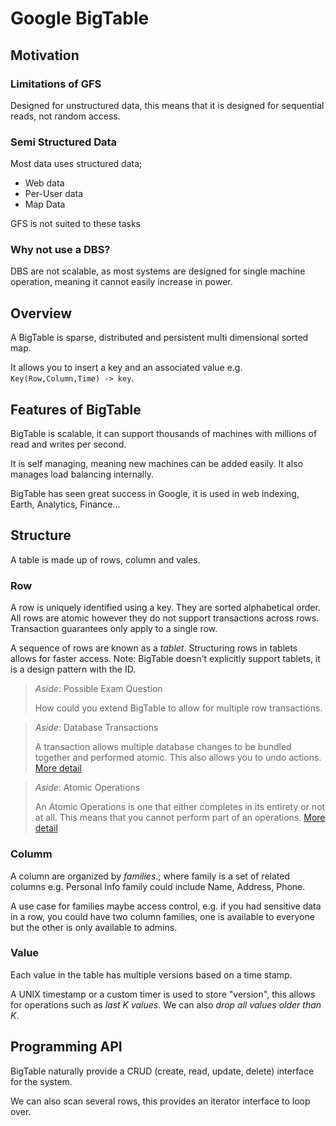# Google BigTable

## Motivation

### Limitations of GFS

Designed for unstructured data, this means that it is designed for sequential reads, not random access. 


### Semi Structured Data
Most data uses structured data;
* Web data
* Per-User data
* Map Data

GFS is not suited to these tasks

### Why not use a DBS?

DBS are not scalable, as most systems are designed for single machine operation, meaning it cannot easily increase in power. 

## Overview

A BigTable is sparse, distributed and persistent multi dimensional sorted map. 

It allows you to insert a key and an associated value e.g. `Key(Row,Column,Time) -> key`. 

## Features of BigTable

BigTable is scalable, it can support thousands of machines with millions of read and writes per second.

It is self managing, meaning new machines can be added easily. It also manages load balancing internally. 

BigTable has seen great success in Google, it is used in web indexing, Earth, Analytics, Finance...

## Structure

A table is made up of rows, column and vales.

### Row

A row is uniquely identified using a key. They are sorted alphabetical order. All rows are atomic however they do not support transactions across rows. Transaction guarantees only apply to a single row. 

A sequence of rows are known as a _tablet_. Structuring rows in tablets allows for faster access. Note: BigTable doesn't explicitly support tablets, it is a design pattern with the ID. 

>_Aside_: Possible Exam Question
>
> How could you extend BigTable to allow for multiple row transactions.

>_Aside_: Database Transactions
> 
>A transaction allows multiple database changes to be bundled together and performed atomic. This also allows you to undo actions. <a href="https://www.youtube.com/watch?v=Y7ulFqYjaT4">More detail</a>

>_Aside_: Atomic Operations
> 
> An Atomic Operations is one that either completes in its entirety or not at all. This means that you cannot perform part of an operations. <a href="https://www.youtube.com/watch?v=Y7ulFqYjaT4">More detail</a>

### Columm

A column are organized by _families_.; where family is a set of related columns e.g. Personal Info family could include Name, Address, Phone. 

A use case for families maybe access control, e.g. if you had sensitive data in a row, you could have two column families, one is available to everyone but the other is only available to admins.

### Value

Each value in the table has multiple versions based on a time stamp. 

A UNIX timestamp or a custom timer is used to store "version", this allows for operations such as _last K values_. We can also _drop all values older than K_. 

## Programming API

BigTable naturally provide a CRUD (create, read, update, delete) interface for the system. 

We can also scan several rows, this provides an iterator interface to loop over. 
 